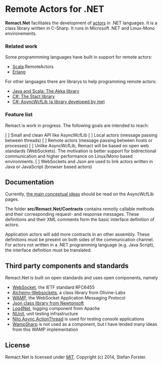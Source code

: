 Remote Actors for .NET
======================

**Remact.Net** facilitates the development of [actors](http://en.wikipedia.org/wiki/Actor_model) in .NET languages.
It is a class library written in C-Sharp.
It runs in Microsoft .NET and Linux-Mono environements.


### Related work

Some programmming languages have built in support for remote actors:

* [Scala](http://www.scala-lang.org/).RemoteActors
* [Erlang](http://www.erlang.org/)

For other languages there are librarys to help programming remote actors:

* [Java and Scala: The Akka library](http://akka.io/)
* [C#: The Stact library](https://github.com/phatboyg/Stact)
* [C#: AsyncWcfLib (a library developed by me)](http://sourceforge.net/projects/asyncwcflib/)


### Feature list

Remact is work in progress. The following goals are intended to reach:

[ ] Small and clean API like AsyncWcfLib
[ ] Local actors (message passing between threads)
[ ] Remote actors (message passing between hosts or processes)
[ ] Unlike AsyncWcfLib, Remact will be based on open web standards (WebSockets).
    The motivation is better support for bidirectional communication and higher performance
    on Linux/Mono based environments.
[ ] WebSockets and Json are used to link actors written in Java or JavaScript (browser based actors)


Documentation
-------------
Currently, [the main conceptual ideas](http://sourceforge.net/p/asyncwcflib/wiki/Actors/) should be read on the AsyncWcfLib pages.

The folder **src/Remact.Net/Contracts** contains remotly callable methods and their corresponding request- and response messages.
These definitions and their XML comments form the basic interface definition of actors.

Application actors will add more contracts in an other assembly. 
These definitions must be present on both sides of the communication channel.
For actors not written in a .NET programming language (e.g. Java Script), the interface definition must be translated. 


Third party components and standards
------------------------------------
Remact.Net is built on open standards and uses open components, namely

* [WebSocket](http://tools.ietf.org/html/rfc6455), the IETF standard RFC6455
* [Alchemy-Websockets](https://github.com/Olivine-Labs/Alchemy-Websockets), a class library from Olivine-Labs
* [WAMP](http://wamp.ws/), the WebSocket Application Messaging Protocol
* [Json class library from Newtonsoft](https://github.com/JamesNK/Newtonsoft.Json) 
* [Log4Net](http://logging.apache.org/log4net/), logging component from Apache
* [NUnit](http://www.nunit.org/), unit testing infrastructure
* [Nito.Async.ActionThread](http://nitoasync.codeplex.com/) is used for testing console applications
* [WampSharp](https://github.com/darkl/WampSharp) is not used as a component, but I have lended many ideas from this WAMP implementation


License
-------
Remact.Net is licensed under [MIT](http://www.opensource.org/licenses/mit-license.php).
Copyright (c) 2014, Stefan Forster.


